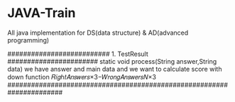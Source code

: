 # JAVA-Train
All java implementation for DS(data structure) &amp; AD(advanced programming)

##########################     1. TestResult    #######################
static void process(String answer,String data)
we have answer and main data and we want to calculate score with down function
𝑅𝑖𝑔ℎ𝑡𝐴𝑛𝑠𝑤𝑒𝑟𝑠×3−𝑊𝑟𝑜𝑛𝑔𝐴𝑛𝑠𝑤𝑒𝑟𝑠𝑁×3
######################################################################
